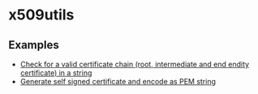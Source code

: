 # x509utils

## Examples

* [Check for a valid certificate chain (root, intermediate and end endity certificate) in a string](./Example_CheckCertificateChainString_test.go)
* [Generate self signed certificate and encode as PEM string](./Example_GenerateSelfSignedCertificateAndEncodeAsPem_test.go)
